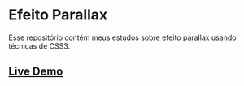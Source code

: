# Efeito Parallax

Esse repositório contém meus estudos sobre efeito parallax usando técnicas de CSS3.

## [Live Demo](https://ana-dante.github.io/parallax-css3/)
